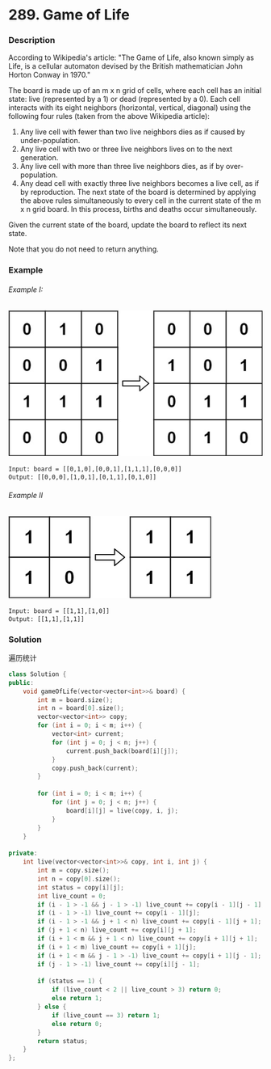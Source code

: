 # 289. Game of Life

### Description

According to Wikipedia's article: "The Game of Life, also known simply as Life, is a cellular automaton devised by the British mathematician John Horton Conway in 1970."

The board is made up of an m x n grid of cells, where each cell has an initial state: live (represented by a 1) or dead (represented by a 0). Each cell interacts with its eight neighbors (horizontal, vertical, diagonal) using the following four rules (taken from the above Wikipedia article):

1. Any live cell with fewer than two live neighbors dies as if caused by under-population.
2. Any live cell with two or three live neighbors lives on to the next generation.
3. Any live cell with more than three live neighbors dies, as if by over-population.
4. Any dead cell with exactly three live neighbors becomes a live cell, as if by reproduction.
The next state of the board is determined by applying the above rules simultaneously to every cell in the current state of the m x n grid board. In this process, births and deaths occur simultaneously.

Given the current state of the board, update the board to reflect its next state.

Note that you do not need to return anything.

### Example 

###### Example I:

![](./grid1.jpg)

```
Input: board = [[0,1,0],[0,0,1],[1,1,1],[0,0,0]]
Output: [[0,0,0],[1,0,1],[0,1,1],[0,1,0]]
```

###### Example II

![](./grid2.jpg)

```
Input: board = [[1,1],[1,0]]
Output: [[1,1],[1,1]]
```

### Solution

遍历统计

```c++
class Solution {
public:
    void gameOfLife(vector<vector<int>>& board) {
        int m = board.size();
        int n = board[0].size();
        vector<vector<int>> copy;
        for (int i = 0; i < m; i++) {
            vector<int> current;
            for (int j = 0; j < n; j++) {
                current.push_back(board[i][j]);
            }
            copy.push_back(current);
        }

        for (int i = 0; i < m; i++) {
            for (int j = 0; j < n; j++) {
                board[i][j] = live(copy, i, j);
            }
        }
    }

private:
    int live(vector<vector<int>>& copy, int i, int j) {
        int m = copy.size();
        int n = copy[0].size();
        int status = copy[i][j];
        int live_count = 0;
        if (i - 1 > -1 && j - 1 > -1) live_count += copy[i - 1][j - 1];
        if (i - 1 > -1) live_count += copy[i - 1][j];
        if (i - 1 > -1 && j + 1 < n) live_count += copy[i - 1][j + 1];
        if (j + 1 < n) live_count += copy[i][j + 1];
        if (i + 1 < m && j + 1 < n) live_count += copy[i + 1][j + 1];
        if (i + 1 < m) live_count += copy[i + 1][j];
        if (i + 1 < m && j - 1 > -1) live_count += copy[i + 1][j - 1];
        if (j - 1 > -1) live_count += copy[i][j - 1];

        if (status == 1) {
            if (live_count < 2 || live_count > 3) return 0;
            else return 1;
        } else {
            if (live_count == 3) return 1;
            else return 0;
        }
        return status;
    }
};
```
